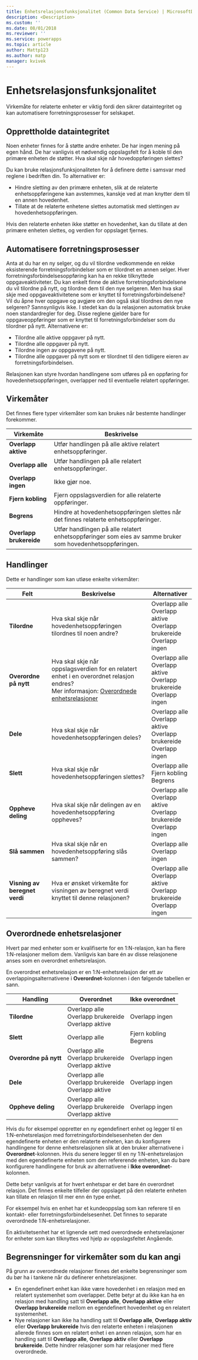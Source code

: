 ```yaml
---
title: Enhetsrelasjonsfunksjonalitet (Common Data Service) | MicrosoftDocs
description: <Description>
ms.custom: ''
ms.date: 08/01/2018
ms.reviewer: ''
ms.service: powerapps
ms.topic: article
author: Mattp123
ms.author: matp
manager: kvivek
---
```

# <a name="entity-relationship-behavior"></a>Enhetsrelasjonsfunksjonalitet

Virkemåte for relaterte enheter er viktig fordi den sikrer dataintegritet og kan automatisere forretningsprosesser for selskapet.

## <a name="preserve-data-integrity"></a>Opprettholde dataintegritet

Noen enheter finnes for å støtte andre enheter. De har ingen mening på egen hånd. De har vanligvis et nødvendig oppslagsfelt for å koble til den primære enheten de støtter. Hva skal skje når hovedoppføringen slettes?

Du kan bruke relasjonsfunksjonaliteten for å definere dette i samsvar med reglene i bedriften din. To alternativer er:

- Hindre sletting av den primære enheten, slik at de relaterte enhetsoppføringene kan avstemmes, kanskje ved at man knytter dem til en annen hovedenhet.
- Tillate at de relaterte enhetene slettes automatisk med slettingen av hovedenhetsoppføringen.

Hvis den relaterte enheten ikke støtter en hovedenhet, kan du tillate at den primære enheten slettes, og verdien for oppslaget fjernes.

## <a name="automate-business-processes"></a>Automatisere forretningsprosesser
  
Anta at du har en ny selger, og du vil tilordne vedkommende en rekke eksisterende forretningsforbindelser som er tilordnet en annen selger. Hver forretningsforbindelsesoppføring kan ha en rekke tilknyttede oppgaveaktiviteter. Du kan enkelt finne de aktive forretningsforbindelsene du vil tilordne på nytt, og tilordne dem til den nye selgeren. Men hva skal skje med oppgaveaktivitetene som er knyttet til forretningsforbindelsene? Vil du åpne hver oppgave og avgjøre om den også skal tilordnes den nye selgeren? Sannsynligvis ikke. I stedet kan du la relasjonen automatisk bruke noen standardregler for deg. Disse reglene gjelder bare for oppgaveoppføringer som er knyttet til forretningsforbindelser som du tilordner på nytt. Alternativene er:  
  
- Tilordne alle aktive oppgaver på nytt.  
- Tilordne alle oppgaver på nytt. 
- Tilordne ingen av oppgavene på nytt.  
- Tilordne alle oppgaver på nytt som er tilordnet til den tidligere eieren av forretningsforbindelsen.  
  
Relasjonen kan styre hvordan handlingene som utføres på en oppføring for hovedenhetsoppføringen, overlapper ned til eventuelle relatert oppføringer.  

## <a name="behaviors"></a>Virkemåter

Det finnes flere typer virkemåter som kan brukes når bestemte handlinger forekommer.

|Virkemåte|Beskrivelse|
|--|--|
|**Overlapp aktive**|Utfør handlingen på alle aktive relatert enhetsoppføringer.|
|**Overlapp alle**|Utfør handlingen på alle relatert enhetsoppføringer.|
|**Overlapp ingen**|Ikke gjør noe.|
|**Fjern kobling**|Fjern oppslagsverdien for alle relaterte oppføringer.|
|**Begrens**|Hindre at hovedenhetsoppføringen slettes når det finnes relaterte enhetsoppføringer.|
|**Overlapp brukereide**|Utfør handlingen på alle relatert enhetsoppføringer som eies av samme bruker som hovedenhetsoppføringen.|

## <a name="actions"></a>Handlinger

Dette er handlinger som kan utløse enkelte virkemåter:

|Felt|Beskrivelse|Alternativer|
|--|--|--|
|**Tilordne**|Hva skal skje når hovedenhetsoppføringen tilordnes til noen andre?|Overlapp alle<br />Overlapp aktive<br />Overlapp brukereide<br />Overlapp ingen|
|**Overordne på nytt**|Hva skal skje når oppslagsverdien for en relatert enhet i en overordnet relasjon endres?<br />Mer informasjon: [Overordnede enhetsrelasjoner](#parental-entity-relationships)|Overlapp alle<br />Overlapp aktive<br />Overlapp brukereide<br />Overlapp ingen|
|**Dele**|Hva skal skje når hovedenhetsoppføringen deles?|Overlapp alle<br />Overlapp aktive<br />Overlapp brukereide<br />Overlapp ingen|
|**Slett**|Hva skal skje når hovedenhetsoppføringen slettes?|Overlapp alle<br />Fjern kobling<br />Begrens|
|**Oppheve deling**|Hva skal skje når delingen av en hovedenhetsoppføring oppheves?|Overlapp alle<br />Overlapp aktive<br />Overlapp brukereide<br />Overlapp ingen|
|**Slå sammen**|Hva skal skje når en hovedenhetsoppføring slås sammen?|Overlapp alle<br />Overlapp ingen|
|**Visning av beregnet verdi**|Hva er ønsket virkemåte for visningen av beregnet verdi knyttet til denne relasjonen? |Overlapp alle<br />Overlapp aktive<br />Overlapp brukereide<br />Overlapp ingen|


## <a name="parental-entity-relationships"></a>Overordnede enhetsrelasjoner

Hvert par med enheter som er kvalifiserte for en 1:N-relasjon, kan ha flere 1:N-relasjoner mellom dem. Vanligvis kan bare én av disse relasjonene anses som en overordnet enhetsrelasjon.

En overordnet enhetsrelasjon er en 1:N-enhetsrelasjon der ett av overlappingsalternativene i **Overordnet**-kolonnen i den følgende tabellen er sann.

|Handling|Overordnet|Ikke overordnet|  
|------------|--------------|------------------|  
|**Tilordne**|Overlapp alle<br />Overlapp brukereide<br />Overlapp aktive|Overlapp ingen|  
|**Slett**|Overlapp alle|Fjern kobling<br />Begrens|  
|**Overordne på nytt**|Overlapp alle<br />Overlapp brukereide<br />Overlapp aktive|Overlapp ingen|  
|**Dele**|Overlapp alle<br />Overlapp brukereide<br />Overlapp aktive|Overlapp ingen|  
|**Oppheve deling**|Overlapp alle<br />Overlapp brukereide<br />Overlapp aktive|Overlapp ingen|  

Hvis du for eksempel oppretter en ny egendefinert enhet og legger til en 1:N-enhetsrelasjon med forretningsforbindelsesenheten der den egendefinerte enheten er den relaterte enheten, kan du konfigurere handlingene for denne enhetsrelasjonen slik at den bruker alternativene i **Overordnet**-kolonnen. Hvis du senere legger til en ny 1:N-enhetsrelasjon med den egendefinerte enheten som den refererende enheten, kan du bare konfigurere handlingene for bruk av alternativene i **Ikke overordnet**-kolonnen.

Dette betyr vanligvis at for hvert enhetspar er det bare én overordnet relasjon. Det finnes enkelte tilfeller der oppslaget på den relaterte enheten kan tillate en relasjon til mer enn én type enhet.

For eksempel hvis en enhet har et kundeoppslag som kan referere til en kontakt- eller forretningsforbindelsesenhet. Det finnes to separate overordnede 1:N-enhetsrelasjoner.

En aktivitetsenhet har et lignende sett med overordnede enhetsrelasjoner for enheter som kan tilknyttes ved hjelp av oppslagsfeltet Angående.

<a name="BKMK_RelationshipBehaviorLimitations"></a>   

## <a name="limitations-on-behaviors-you-can-set"></a>Begrensninger for virkemåter som du kan angi
  
På grunn av overordnede relasjoner finnes det enkelte begrensninger som du bør ha i tankene når du definerer enhetsrelasjoner.  
  
- En egendefinert enhet kan ikke være hovedenhet i en relasjon med en relatert systemenhet som overlapper. Dette betyr at du ikke kan ha en relasjon med handling satt til **Overlapp alle**, **Overlapp aktive** eller **Overlapp brukereide** mellom en egendefinert hovedenhet og en relatert systemenhet.  
- Nye relasjoner kan ikke ha handling satt til **Overlapp alle**, **Overlapp aktiv** eller **Overlapp brukereide** hvis den relaterte enheten i relasjonen allerede finnes som en relatert enhet i en annen relasjon, som har en handling satt til **Overlapp alle**, **Overlapp aktiv** eller **Overlapp brukereide**. Dette hindrer relasjoner som har relasjoner med flere overordnede.  
